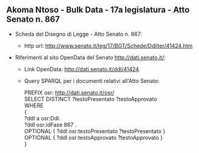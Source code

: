 ## Akoma Ntoso - Bulk Data - 17a legislatura - Atto Senato n. 867 ##

* Scheda del Disegno di Legge - Atto Senato n. 867:
	* http url: http://www.senato.it/leg/17/BGT/Schede/Ddliter/41424.htm

* Riferimenti al sito OpenData del Senato http://dati.senato.it/:
	* Link OpenData: http://dati.senato.it/ddl/41424
	* Query SPARQL per i documenti relativi all'Atto Senato:

        PREFIX osr: <http://dati.senato.it/osr/>  
		SELECT DISTINCT ?testoPresentato ?testoApprovato  
		WHERE  
		{  
		    ?ddl a osr:Ddl.  
		    ?ddl osr:idFase 867 .  
		    OPTIONAL { ?ddl osr:testoPresentato ?testoPresentato }  
		    OPTIONAL { ?ddl osr:testoApprovato ?testoApprovato }  
		}
		